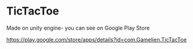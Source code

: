 # TicTacToe

Made on unity engine-
you can see on Google Play Store

https://play.google.com/store/apps/details?id=com.Gamelien.TicTacToe
